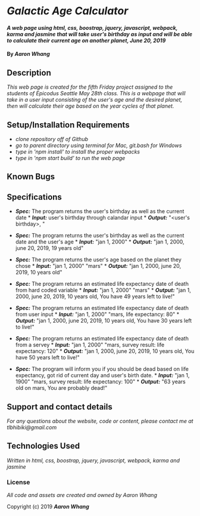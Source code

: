 # _Galactic Age Calculator_

#### _A web page using html, css, boostrap, jquery, javascript, webpack, karma and jasmine that will take user's birthday as input and will be able to calculate their current age on another planet, June 20, 2019_

#### By _**Aaron Whang**_

## Description

_This web page is created for the fifth Friday project assigned to the students of Epicodus Seattle May 28th class. This is a webpage that will take in a user input consisting of the user's age and the desired planet, then will calculate their age based on the year cycles of that planet._

## Setup/Installation Requirements

* _clone repository off of Github_
* _go to parent directory using terminal for Mac, git.bash for Windows_
* _type in 'npm install' to install the proper webpacks_
* _type in 'npm start build' to run the web page_



## Known Bugs



## Specifications

* ___Spec:___ The program returns the user's birthday as well as the current date
          * ___Input:___ user's birthday through calandar input
          * ___Output:___ "<user's birthday>, <current date>"

* ___Spec:___ The program returns the user's birthday as well as the current date and the user's age
          * ___Input:___ "jan 1, 2000"
          * ___Output:___ "jan 1, 2000, june 20, 2019, 19 years old"

* ___Spec:___ The program returns the user's age based on the planet they chose
          * ___Input:___ "jan 1, 2000" "mars"
          * ___Output:___ "jan 1, 2000, june 20, 2019,  10 years old"

* ___Spec:___ The program returns an estimated life expectancy date of death from hard coded variable
          * ___Input:___ "jan 1, 2000" "mars"
          * ___Output:___ "jan 1, 2000, june 20, 2019,  10 years old, You have 49 years left to live!"

* ___Spec:___ The program returns an estimated life expectancy date of death from user input
          * ___Input:___ "jan 1, 2000" "mars, life expectancy: 80"
          * ___Output:___ "jan 1, 2000, june 20, 2019,  10 years old, You have 30 years left to live!"

* ___Spec:___ The program returns an estimated life expectancy date of death from a servey
          * ___Input:___ "jan 1, 2000" "mars, survey result: life expectancy: 120"
          * ___Output:___ "jan 1, 2000, june 20, 2019,  10 years old, You have 50 years left to live!"

* ___Spec:___ The program will inform you if you should be dead based on life expectancy, got rid of current day and user's birth date.
          * ___Input:___ "jan 1, 1900" "mars, survey result: life expectancy: 100"
          * ___Output:___ "63 years old on mars, You are probably dead!"

## Support and contact details

_For any questions about the website, code or content, please contact me at tlbhibiki@gmail.com_

## Technologies Used

_Written in html, css, boostrap, jquery, javascript, webpack, karma and jasmine_

### License

_All code and assets are created and owned by Aaron Whang_

Copyright (c) 2019 **_Aaron Whang_**
